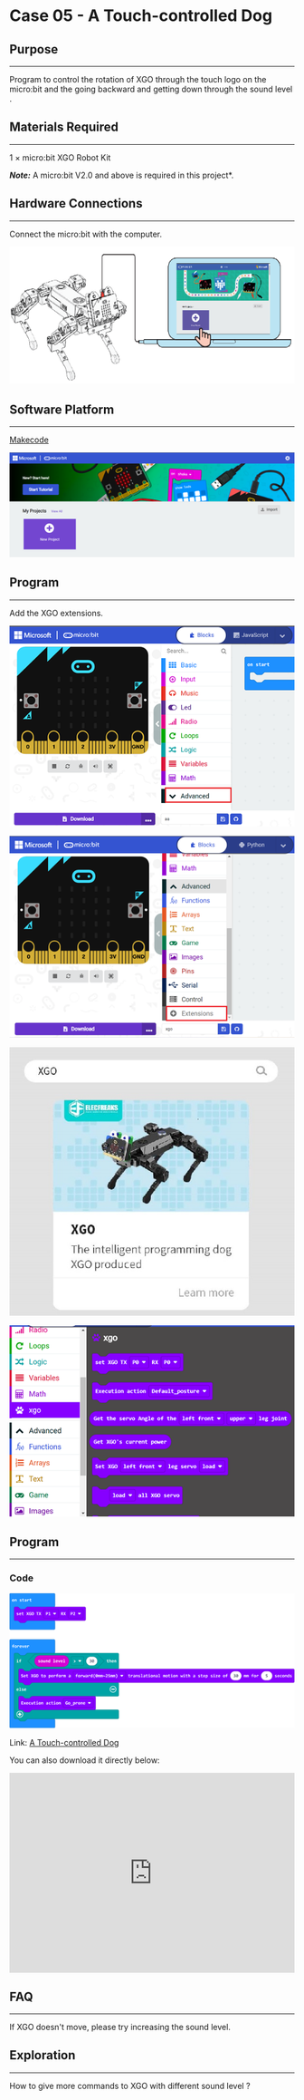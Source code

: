 # Case 05 - A Touch-controlled Dog



## Purpose
---
Program to control the rotation of XGO through the touch logo on the micro:bit and the going backward and getting down through the sound level . 



## Materials Required
---
1 × micro:bit XGO Robot Kit 

***Note:*** A micro:bit V2.0 and above is required in this project*.



## Hardware Connections
---
Connect the micro:bit with the computer. 

![](./images/microbit-xgo-robot-kit-22.png)



## Software Platform
---
[Makecode](https://makecode.microbit.org/#)

![](./images/microbit-xgo-robot-kit-10.png)



## Program
---


Add the XGO extensions. 

![](./images/microbit-xgo-robot-kit-11.png)

![](./images/microbit-xgo-robot-kit-12.png)

![](./images/microbit-xgo-robot-kit-13.png)

![](./images/microbit-xgo-robot-kit-14.png)



## Program
---
### Code

![](./images/microbit-xgot-robot-kit-case01-out-of-the-square-05.png)

Link: [A Touch-controlled Dog](https://makecode.microbit.org/_DH5Y9KYpe6MK)

You can also download it directly below:

<div style="position:relative;height:0;padding-bottom:70%;overflow:hidden;"><iframe style="position:absolute;top:0;left:0;width:100%;height:100%;" src="https://makecode.microbit.org/#pub:_DH5Y9KYpe6MK" frameborder="0" sandbox="allow-popups allow-forms allow-scripts allow-same-origin"></iframe></div> 

## FAQ
---
If XGO doesn't move, please try increasing the sound level. 



## Exploration
---
How to give more commands to XGO with different sound level ? 
